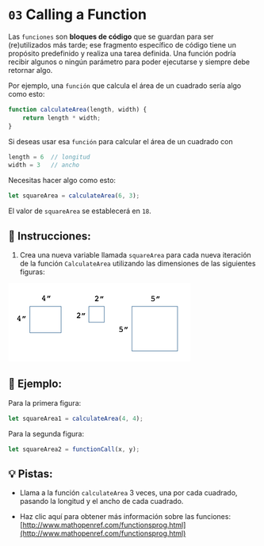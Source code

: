 # `03` Calling a Function

Las `funciones` son **bloques de código** que se guardan para ser (re)utilizados más tarde; ese fragmento específico de código tiene un propósito predefinido y realiza una tarea definida. Una función podría recibir algunos o ningún parámetro para poder ejecutarse y siempre debe retornar algo.

Por ejemplo, una `función` que calcula el área de un cuadrado sería algo como esto:

```js
function calculateArea(length, width) {
    return length * width;
}
```

Si deseas usar esa `función` para calcular el área de un cuadrado con

```js
length = 6  // longitud
width = 3   // ancho
```

Necesitas hacer algo como esto:

```js
let squareArea = calculateArea(6, 3);
```

El valor de `squareArea` se establecerá en `18`.

## 📝 Instrucciones:

1. Crea una nueva variable llamada `squareArea` para cada nueva iteración de la función `CalculateArea` utilizando las dimensiones de las siguientes figuras:

![cuadrados](VyoJRAL.png) 

## 📎 Ejemplo:

Para la primera figura:

```js
let squareArea1 = calculateArea(4, 4);
```

Para la segunda figura:

```js
let squareArea2 = functionCall(x, y);
```

## 💡 Pistas:

+ Llama a la función `calculateArea` 3 veces, una por cada cuadrado, pasando la longitud y el ancho de cada cuadrado.

+ Haz clic aquí para obtener más información sobre las funciones: [http://www.mathopenref.com/functionsprog.html](http://www.mathopenref.com/functionsprog.html)
